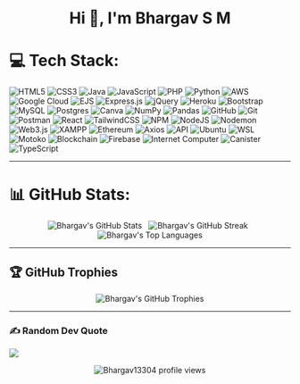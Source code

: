 <h1 align="center">Hi 👋, I'm Bhargav S M</h1>





# 💻 Tech Stack:
![HTML5](https://img.shields.io/badge/html5-%23E34F26.svg?style=for-the-badge&logo=html5&logoColor=white) 
![CSS3](https://img.shields.io/badge/css3-%231572B6.svg?style=for-the-badge&logo=css3&logoColor=white) 
![Java](https://img.shields.io/badge/java-%23ED8B00.svg?style=for-the-badge&logo=openjdk&logoColor=white) 
![JavaScript](https://img.shields.io/badge/javascript-%23323330.svg?style=for-the-badge&logo=javascript&logoColor=%23F7DF1E) 
![PHP](https://img.shields.io/badge/php-%23777BB4.svg?style=for-the-badge&logo=php&logoColor=white) 
![Python](https://img.shields.io/badge/python-3670A0?style=for-the-badge&logo=python&logoColor=ffdd54) 
![AWS](https://img.shields.io/badge/AWS-%23FF9900.svg?style=for-the-badge&logo=amazon-aws&logoColor=white) 
![Google Cloud](https://img.shields.io/badge/GoogleCloud-%234285F4.svg?style=for-the-badge&logo=google-cloud&logoColor=white) 
![EJS](https://img.shields.io/badge/ejs-%23B4CA65.svg?style=for-the-badge&logo=ejs&logoColor=black) 
![Express.js](https://img.shields.io/badge/express.js-%23404d59.svg?style=for-the-badge&logo=express&logoColor=%2361DAFB) 
![jQuery](https://img.shields.io/badge/jquery-%230769AD.svg?style=for-the-badge&logo=jquery&logoColor=white) 
![Heroku](https://img.shields.io/badge/heroku-%23430098.svg?style=for-the-badge&logo=heroku&logoColor=white) 
![Bootstrap](https://img.shields.io/badge/bootstrap-%238511FA.svg?style=for-the-badge&logo=bootstrap&logoColor=white) 
![MySQL](https://img.shields.io/badge/mysql-4479A1.svg?style=for-the-badge&logo=mysql&logoColor=white) 
![Postgres](https://img.shields.io/badge/postgres-%23316192.svg?style=for-the-badge&logo=postgresql&logoColor=white) 
![Canva](https://img.shields.io/badge/Canva-%2300C4CC.svg?style=for-the-badge&logo=Canva&logoColor=white) 
![NumPy](https://img.shields.io/badge/numpy-%23013243.svg?style=for-the-badge&logo=numpy&logoColor=white) 
![Pandas](https://img.shields.io/badge/pandas-%23150458.svg?style=for-the-badge&logo=pandas&logoColor=white) 
![GitHub](https://img.shields.io/badge/github-%23121011.svg?style=for-the-badge&logo=github&logoColor=white) 
![Git](https://img.shields.io/badge/git-%23F05033.svg?style=for-the-badge&logo=git&logoColor=white) 
![Postman](https://img.shields.io/badge/Postman-FF6C37?style=for-the-badge&logo=postman&logoColor=white) 
![React](https://img.shields.io/badge/react-%2320232a.svg?style=for-the-badge&logo=react&logoColor=%2361DAFB) 
![TailwindCSS](https://img.shields.io/badge/tailwindcss-%2338B2AC.svg?style=for-the-badge&logo=tailwind-css&logoColor=white) 
![NPM](https://img.shields.io/badge/NPM-%23CB3837.svg?style=for-the-badge&logo=npm&logoColor=white) 
![NodeJS](https://img.shields.io/badge/node.js-6DA55F?style=for-the-badge&logo=node.js&logoColor=white) 
![Nodemon](https://img.shields.io/badge/NODEMON-%23323330.svg?style=for-the-badge&logo=nodemon&logoColor=%BBDEAD) 
![Web3.js](https://img.shields.io/badge/web3.js-F16822?style=for-the-badge&logo=web3.js&logoColor=white) 
![XAMPP](https://img.shields.io/badge/XAMPP-%23F7A200.svg?style=for-the-badge&logo=XAMPP&logoColor=white) 
![Ethereum](https://img.shields.io/badge/ethereum-%232C3E50.svg?style=for-the-badge&logo=ethereum&logoColor=white) 
![Axios](https://img.shields.io/badge/Axios-%23FF2D20.svg?style=for-the-badge&logo=axios&logoColor=white) 
![API](https://img.shields.io/badge/API-%2300B4CC.svg?style=for-the-badge&logo=api&logoColor=white) 
![Ubuntu](https://img.shields.io/badge/Ubuntu-%23E95420.svg?style=for-the-badge&logo=ubuntu&logoColor=white) 
![WSL](https://img.shields.io/badge/WSL-%23000C6A.svg?style=for-the-badge&logo=windows&logoColor=white) 
![Motoko](https://img.shields.io/badge/Motoko-%2363A69F.svg?style=for-the-badge&logo=motoko&logoColor=white) 
![Blockchain](https://img.shields.io/badge/Blockchain-%232B58E2.svg?style=for-the-badge&logo=blockchain-dot-com&logoColor=white) 
![Firebase](https://img.shields.io/badge/Firebase-FFCA28?style=for-the-badge&logo=firebase&logoColor=black) 
![Internet Computer](https://img.shields.io/badge/Internet%20Computer-%2300457C.svg?style=for-the-badge&logo=internetcomputer&logoColor=white)
![Canister](https://img.shields.io/badge/Canister-%2300457C.svg?style=for-the-badge&logo=internetcomputer&logoColor=white)
![TypeScript](https://img.shields.io/badge/typescript-%23007ACC.svg?style=for-the-badge&logo=typescript&logoColor=white)

---
# 📊 GitHub Stats:

<p align="center">
  <img src="https://github-readme-stats.vercel.app/api?username=Bhargav13304&theme=dark&hide_border=false&include_all_commits=true&count_private=true&show_icons=true&title_color=0e75b6&icon_color=0e75b6&text_color=ffffff&border_color=0e75b6" alt="Bhargav's GitHub Stats" />&nbsp;&nbsp;
  <img src="https://github-readme-streak-stats.herokuapp.com/?user=Bhargav13304&theme=dark&hide_border=false&date_format=M%20j%5B%2C%20Y%5D&stroke=0e75b6&background=151515" alt="Bhargav's GitHub Streak" />&nbsp;&nbsp;
  <img src="https://github-readme-stats.vercel.app/api/top-langs/?username=Bhargav13304&layout=compact&theme=dark&hide_border=false&langs_count=12&exclude_repo=YOUR_REPO_TO_EXCLUDE_1,YOUR_REPO_TO_EXCLUDE_2&title_color=0e75b6&icon_color=0e75b6&text_color=ffffff&border_color=0e75b6" alt="Bhargav's Top Languages" />
</p>

---

## 🏆 GitHub Trophies

<p align="center">
  <img src="https://github-profile-trophy.vercel.app/?username=Bhargav13304&theme=radical&no-frame=false&no-bg=true&margin-w=4" alt="Bhargav's GitHub Trophies" />
</p>

---





### ✍️ Random Dev Quote
![](https://quotes-github-readme.vercel.app/api?type=horizontal&theme=radical)





<p align="center"> 
  <img src="https://komarev.com/ghpvc/?username=Bhargav13304&label=Profile+views&color=0e75b6&style=flat" alt="Bhargav13304 profile views" /> 
</p>



